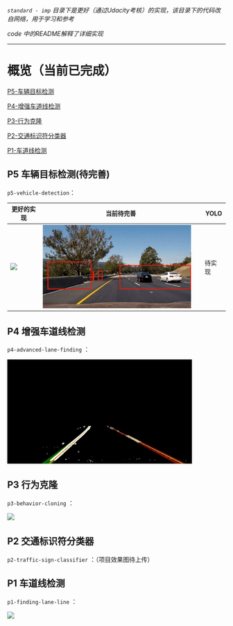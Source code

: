 *`standard - imp` 目录下是更好（通过Udacity考核）的实现，该目录下的代码改自网络，用于学习和参考*

*code 中的README解释了详细实现*

---

# 概览（当前已完成）

[P5-车辆目标检测](#p5)

[P4-增强车道线检测](#p4)

[P3-行为克隆](#p3)

[P2-交通标识符分类器](#p2)

[P1-车道线检测](#p1)


<a id="p5"></a>

## P5 车辆目标检测(待完善)

`p5-vehicle-detection`：

| 更好的实现                                             | 当前待完善                                             | YOLO |
| ------------------------------------------------- | ------------------------------------------------- | ---- |
| <img src="./demo-pic/p5_1.gif" style="width:95%"> | <img src="./demo-pic/p5_2.gif" style="width:95%"> | 待实现  |

<a id="p4"></a>

## P4 增强车道线检测

`p4-advanced-lane-finding` ：

<img src="./demo-pic/p4.gif">

<a id="p3"></a>

## P3 行为克隆

`p3-behavior-cloning` ：

<img src="./demo-pic/p3.gif">

<a id="p2"></a>

## P2 交通标识符分类器

`p2-traffic-sign-classifier` ：（项目效果图待上传）

<a id="p1"></a>

## P1 车道线检测

`p1-finding-lane-line` ：

<img src="./demo-pic/p1.gif">
